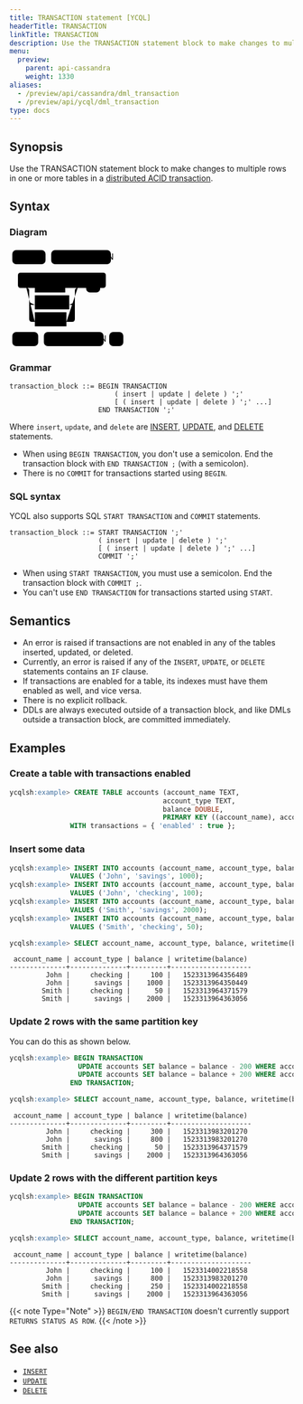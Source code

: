 ```yaml
---
title: TRANSACTION statement [YCQL]
headerTitle: TRANSACTION
linkTitle: TRANSACTION
description: Use the TRANSACTION statement block to make changes to multiple rows in one or more tables in a distributed ACID transaction.
menu:
  preview:
    parent: api-cassandra
    weight: 1330
aliases:
  - /preview/api/cassandra/dml_transaction
  - /preview/api/ycql/dml_transaction
type: docs
---
```


## Synopsis

Use the TRANSACTION statement block to make changes to multiple rows in one or more tables in a [distributed ACID transaction](../../../architecture/transactions/distributed-txns).

## Syntax

### Diagram

<svg class="rrdiagram" version="1.1" xmlns:xlink="http://www.w3.org/1999/xlink" xmlns="http://www.w3.org/2000/svg" width="207" height="180" viewbox="0 0 207 180"><path class="connector" d="M0 22h5m59 0h10m106 0h5m-185 50h25m-5 0q-5 0-5-5v-17q0-5 5-5h146q5 0 5 5v17q0 5-5 5m-141 0h20m54 0h27m-91 25q0 5 5 5h5m61 0h5q5 0 5-5m-86-25q5 0 5 5v50q0 5 5 5h5m56 0h10q5 0 5-5v-50q0-5 5-5m5 0h10m25 0h25m-186 95h5m46 0h10m106 0h10m25 0h5"/><rect class="literal" x="5" y="5" width="59" height="25" rx="7"/><text class="text" x="15" y="22">BEGIN</text><rect class="literal" x="74" y="5" width="106" height="25" rx="7"/><text class="text" x="84" y="22">TRANSACTION</text><a xlink:href="../grammar_diagrams#insert"><rect class="rule" x="45" y="55" width="54" height="25"/><text class="text" x="55" y="72">insert</text></a><a xlink:href="../grammar_diagrams#update"><rect class="rule" x="45" y="85" width="61" height="25"/><text class="text" x="55" y="102">update</text></a><a xlink:href="../grammar_diagrams#delete"><rect class="rule" x="45" y="115" width="56" height="25"/><text class="text" x="55" y="132">delete</text></a><rect class="literal" x="136" y="55" width="25" height="25" rx="7"/><text class="text" x="146" y="72">;</text><rect class="literal" x="5" y="150" width="46" height="25" rx="7"/><text class="text" x="15" y="167">END</text><rect class="literal" x="61" y="150" width="106" height="25" rx="7"/><text class="text" x="71" y="167">TRANSACTION</text><rect class="literal" x="177" y="150" width="25" height="25" rx="7"/><text class="text" x="187" y="167">;</text></svg>

### Grammar

```ebnf
transaction_block ::= BEGIN TRANSACTION
                          ( insert | update | delete ) ';'
                          [ ( insert | update | delete ) ';' ...]
                      END TRANSACTION ';'
```

Where `insert`, `update`, and `delete` are [INSERT](../dml_insert), [UPDATE](../dml_update/), and [DELETE](../dml_delete/) statements.

- When using `BEGIN TRANSACTION`, you don't use a semicolon. End the transaction block with `END TRANSACTION ;` (with a semicolon).
- There is no `COMMIT` for transactions started using `BEGIN`.

### SQL syntax

YCQL also supports SQL `START TRANSACTION` and `COMMIT` statements.

```ebnf
transaction_block ::= START TRANSACTION ';'
                      ( insert | update | delete ) ';'
                      [ ( insert | update | delete ) ';' ...]
                      COMMIT ';'
```

- When using `START TRANSACTION`, you must use a semicolon. End the transaction block with `COMMIT ;`.
- You can't use `END TRANSACTION` for transactions started using `START`.

## Semantics

- An error is raised if transactions are not enabled in any of the tables inserted, updated, or deleted.
- Currently, an error is raised if any of the `INSERT`, `UPDATE`, or `DELETE` statements contains an `IF` clause.
- If transactions are enabled for a table, its indexes must have them enabled as well, and vice versa.
- There is no explicit rollback.
- DDLs are always executed outside of a transaction block, and like DMLs outside a transaction block, are committed immediately.

## Examples

### Create a table with transactions enabled

```sql
ycqlsh:example> CREATE TABLE accounts (account_name TEXT,
                                      account_type TEXT,
                                      balance DOUBLE,
                                      PRIMARY KEY ((account_name), account_type))
               WITH transactions = { 'enabled' : true };
```

### Insert some data

```sql
ycqlsh:example> INSERT INTO accounts (account_name, account_type, balance)
               VALUES ('John', 'savings', 1000);
ycqlsh:example> INSERT INTO accounts (account_name, account_type, balance)
               VALUES ('John', 'checking', 100);
ycqlsh:example> INSERT INTO accounts (account_name, account_type, balance)
               VALUES ('Smith', 'savings', 2000);
ycqlsh:example> INSERT INTO accounts (account_name, account_type, balance)
               VALUES ('Smith', 'checking', 50);
```

```sql
ycqlsh:example> SELECT account_name, account_type, balance, writetime(balance) FROM accounts;
```

```output
 account_name | account_type | balance | writetime(balance)
--------------+--------------+---------+--------------------
         John |     checking |     100 |   1523313964356489
         John |      savings |    1000 |   1523313964350449
        Smith |     checking |      50 |   1523313964371579
        Smith |      savings |    2000 |   1523313964363056
```

### Update 2 rows with the same partition key

You can do this as shown below.

```sql
ycqlsh:example> BEGIN TRANSACTION
                 UPDATE accounts SET balance = balance - 200 WHERE account_name = 'John' AND account_type = 'savings';
                 UPDATE accounts SET balance = balance + 200 WHERE account_name = 'John' AND account_type = 'checking';
               END TRANSACTION;
```

```sql
ycqlsh:example> SELECT account_name, account_type, balance, writetime(balance) FROM accounts;
```

```output
 account_name | account_type | balance | writetime(balance)
--------------+--------------+---------+--------------------
         John |     checking |     300 |   1523313983201270
         John |      savings |     800 |   1523313983201270
        Smith |     checking |      50 |   1523313964371579
        Smith |      savings |    2000 |   1523313964363056
```

### Update 2 rows with the different partition keys

```sql
ycqlsh:example> BEGIN TRANSACTION
                 UPDATE accounts SET balance = balance - 200 WHERE account_name = 'John' AND account_type = 'checking';
                 UPDATE accounts SET balance = balance + 200 WHERE account_name = 'Smith' AND account_type = 'checking';
               END TRANSACTION;
```

```sql
ycqlsh:example> SELECT account_name, account_type, balance, writetime(balance) FROM accounts;
```

```output
 account_name | account_type | balance | writetime(balance)
--------------+--------------+---------+--------------------
         John |     checking |     100 |   1523314002218558
         John |      savings |     800 |   1523313983201270
        Smith |     checking |     250 |   1523314002218558
        Smith |      savings |    2000 |   1523313964363056
```

{{< note Type="Note" >}}
`BEGIN/END TRANSACTION` doesn't currently support `RETURNS STATUS AS ROW`.
{{< /note >}}

## See also

- [`INSERT`](../dml_insert)
- [`UPDATE`](../dml_update/)
- [`DELETE`](../dml_delete/)

